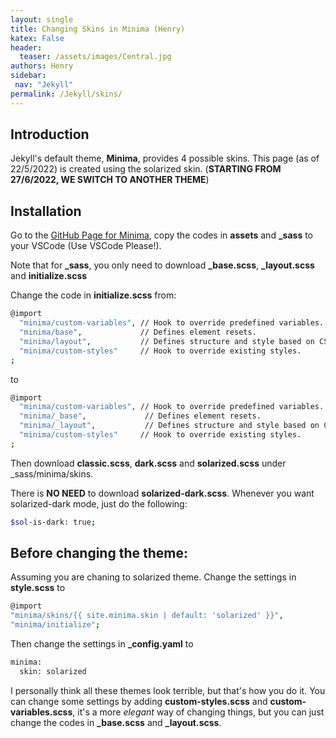 ```yaml
---
layout: single
title: Changing Skins in Minima (Henry)
katex: False
header:
  teaser: /assets/images/Central.jpg
authors: Henry
sidebar:
 nav: "Jekyll"
permalink: /Jekyll/skins/ 
---
```

## Introduction
Jekyll's default theme, **Minima**, provides 4 possible skins. This page (as of 22/5/2022) is created using the solarized skin. (**STARTING FROM 27/6/2022, WE SWITCH TO ANOTHER THEME**)
## Installation
Go to the [GitHub Page for Minima](https://github.com/jekyll/minima), copy the codes in **assets** and **_sass** to your VSCode (Use VSCode Please!). 

Note that for **_sass**, you only need to download **_base.scss**, **_layout.scss** and **initialize.scss**

Change the code in **initialize.scss** from:
```bash
@import
  "minima/custom-variables", // Hook to override predefined variables.
  "minima/base",             // Defines element resets.
  "minima/layout",           // Defines structure and style based on CSS selectors.
  "minima/custom-styles"     // Hook to override existing styles.
;
```
to
```bash
@import
  "minima/custom-variables", // Hook to override predefined variables.
  "minima/_base",             // Defines element resets.
  "minima/_layout",           // Defines structure and style based on CSS selectors.
  "minima/custom-styles"     // Hook to override existing styles.
;
```
Then download **classic.scss**, **dark.scss** and **solarized.scss** under _sass/minima/skins. 

There is **NO NEED** to download **solarized-dark.scss**. Whenever you want solarized-dark mode, just do the following:
```bash
$sol-is-dark: true;
```
## Before changing the theme:
Assuming you are chaning to solarized theme.
 Change the settings in **style.scss** to 

```bash
@import
"minima/skins/{{ site.minima.skin | default: 'solarized' }}",
"minima/initialize";

```
 Then change the settings in **_config.yaml** to

```bash
minima:
  skin: solarized
```

I personally think all these themes look terrible, but that's how you do it. You can change some settings by adding **custom-styles.scss** and **custom-variables.scss**, it's a more _elegant_ way of changing things, but you can just change the codes in **_base.scss** and **_layout.scss**.



